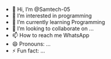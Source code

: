- 👋 Hi, I’m @Samtech-05
- 👀 I’m interested in programming 
- 🌱 I’m currently learning Programming 
- 💞️ I’m looking to collaborate on ...
- 📫 How to reach me WhatsApp 
- 😄 Pronouns: ...
- ⚡ Fun fact: ...

<!---
Samtech-05/Samtech-05 is a ✨ special ✨ repository because its `README.md` (this file) appears on your GitHub profile.
You can click the Preview link to take a look at your changes.
--->
